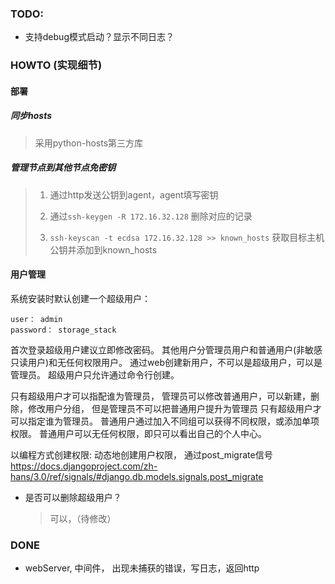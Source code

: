 ### TODO:
- 支持debug模式启动？显示不同日志？


### HOWTO (实现细节)
#### 部署
##### 同步hosts
> 采用python-hosts第三方库
##### 管理节点到其他节点免密钥
>1. 通过http发送公钥到agent，agent填写密钥
>
>2. 通过`ssh-keygen -R 172.16.32.128`
删除对应的记录
>
>3. `ssh-keyscan -t ecdsa 172.16.32.128 >> known_hosts` 
获取目标主机公钥并添加到known_hosts

#### 用户管理
系统安装时默认创建一个超级用户：
```
user： admin
password： storage_stack
```
首次登录超级用户建议立即修改密码。
其他用户分管理员用户和普通用户(非敏感只读用户)和无任何权限用户。
通过web创建新用户，不可以是超级用户，可以是管理员。
超级用户只允许通过命令行创建。

只有超级用户才可以指配谁为管理员，
管理员可以修改普通用户，可以新建，删除，修改用户分组，
但是管理员不可以把普通用户提升为管理员
只有超级用户才可以指定谁为管理员。
普通用户通过加入不同组可以获得不同权限，或添加单项权限。
普通用户可以无任何权限，即只可以看出自己的个人中心。

以编程方式创建权限:
动态地创建用户权限， 通过post_migrate信号
https://docs.djangoproject.com/zh-hans/3.0/ref/signals/#django.db.models.signals.post_migrate

- 是否可以删除超级用户？
  >可以，（待修改）
### DONE
- webServer, 中间件， 出现未捕获的错误，写日志，返回http
